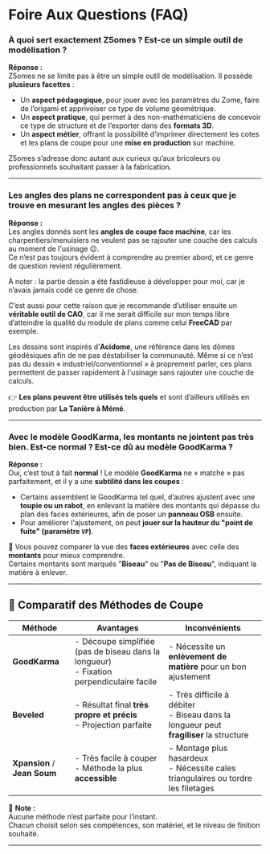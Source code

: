 # Foire Aux Questions (FAQ)

### **À quoi sert exactement Z5omes ? Est-ce un simple outil de modélisation ?**

**Réponse :**  
Z5omes ne se limite pas à être un simple outil de modélisation. Il possède **plusieurs facettes** :

- Un **aspect pédagogique**, pour jouer avec les paramètres du Zome, faire de l’origami et apprivoiser ce type de volume géométrique.
- Un **aspect pratique**, qui permet à des non-mathématiciens de concevoir ce type de structure et de l’exporter dans des **formats 3D**.
- Un **aspect métier**, offrant la possibilité d’imprimer directement les cotes et les plans de coupe pour une **mise en production** sur machine.

Z5omes s’adresse donc autant aux curieux qu’aux bricoleurs ou professionnels souhaitant passer à la fabrication.

---

### **Les angles des plans ne correspondent pas à ceux que je trouve en mesurant les angles des pièces ?**

**Réponse :**  
Les angles donnés sont les **angles de coupe face machine**, car les charpentiers/menuisiers ne veulent pas se rajouter une couche des calculs au moment de l'usinage 😉.  
Ce n’est pas toujours évident à comprendre au premier abord, et ce genre de question revient régulièrement.

À noter : la partie dessin a été fastidieuse à développer pour moi, car je n’avais jamais codé ce genre de chose.

C’est aussi pour cette raison que je recommande d’utiliser ensuite un **véritable outil de CAO**, car il me serait difficile sur mon temps libre d’atteindre la qualité du module de plans comme celui **FreeCAD** par exemple.

Les dessins sont inspirés d’**Acidome**, une référence dans les dômes géodésiques afin de ne pas déstabiliser la communauté.
Même si ce n’est pas du dessin « industriel/conventionnel » à proprement parler, ces plans permettent de passer rapidement à l'usinage sans rajouter une couche de calculs.


👉 **Les plans peuvent être utilisés tels quels** et sont d’ailleurs utilisés en production par **La Tanière à Mémé**.

---

### **Avec le modèle GoodKarma, les montants ne jointent pas très bien. Est-ce normal ? Est-ce dû au modèle GoodKarma ?**

**Réponse :**  
Oui, c’est tout à fait **normal** ! Le modèle **GoodKarma** ne « matche » pas parfaitement, et il y a une **subtilité dans les coupes** :

- Certains assemblent le GoodKarma tel quel, d’autres ajustent avec une **toupie ou un rabot**, en enlevant la matière des montants qui dépasse du plan des faces extérieures, afin de poser un **panneau OSB** ensuite.
- Pour améliorer l'ajustement, on peut **jouer sur la hauteur du "point de fuite" (paramètre `VP`)**.

📌 Vous pouvez comparer la vue des **faces extérieures** avec celle des **montants** pour mieux comprendre.  
Certains montants sont marqués "**Biseau**" ou "**Pas de Biseau**", indiquant la matière à enlever.

---

## 🧰 Comparatif des Méthodes de Coupe

| Méthode      | Avantages                                                                 | Inconvénients                                                                                 |
|--------------|---------------------------------------------------------------------------|-----------------------------------------------------------------------------------------------|
| **GoodKarma** | - Découpe simplifiée (pas de biseau dans la longueur)  <br> - Fixation perpendiculaire facile | - Nécessite un **enlèvement de matière** pour un bon ajustement                              |
| **Beveled**   | - Résultat final **très propre et précis** <br> - Projection parfaite      | - Très difficile à débiter <br> - Biseau dans la longueur peut **fragiliser** la structure   |
| **Xpansion** / **Jean Soum** | - Très facile à couper <br> - Méthode la plus **accessible** | - Montage plus hasardeux <br> - Nécessite cales triangulaires ou tordre les filetages        |

📎 **Note :**  
Aucune méthode n’est parfaite pour l’instant.  
Chacun choisit selon ses compétences, son matériel, et le niveau de finition souhaité.

---

